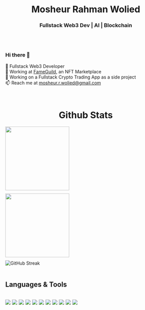 <style>
	.score-and-lang {
		display: grid;
		gap: 10px;
	}
</style>

<h1 align="center">Mosheur Rahman Wolied</h1>
<h3 align="center">Fullstack Web3 Dev | AI | Blockchain</h3>
<br />
<br />

### Hi there 👋 <br />
🌱 Fullstack Web3 Developer <br />
💼 Working at <a href="https://www.fameguild.com">FameGuild</a>, an NFT Marketplace <br />
🔭 Working on a Fullstack Crypto Trading App as a side project<br />
📫 Reach me at mosheur.r.wolied@gmail.com <br />

<br />

<h1 align="center">Github Stats</h1>

<div class="score-and-lang">
<img height="200" align="center" src="https://github-readme-stats.vercel.app/api?username=rahmanwolied&theme=dark" />
<img height="200" align="center" src="https://github-readme-stats.vercel.app/api/top-langs?username=rahmanwolied&layout=compact&langs_count=8&theme=dark" />
<img src="https://github-readme-streak-stats.herokuapp.com/?user=rahmanwolied&theme=dark" alt="GitHub Streak" />
</div>

<div align="center" class="streak"></div>

<br />

<h2>Languages & Tools</h2>

<br />
<div align="center" style="display: flex; gap: 5px">
	<img src="https://img.shields.io/badge/-Python-121212?style=for-the-badge&logo=python&logoColor=FFFFFF" />
	<img src="https://img.shields.io/badge/-C%20&%20C++-121212?style=for-the-badge&logo=c%2B%2B&logoColor=ffffff" />
	<img src="https://img.shields.io/badge/HTML5-121212?style=for-the-badge&logo=html5&logoColor=white" />
	<img src="https://img.shields.io/badge/CSS3-121212?style=for-the-badge&logo=css3&logoColor=white" />
	<img src="https://img.shields.io/badge/Javascript-121212.svg?&style=for-the-badge&logo=javascript&logoColor=white" />
	<img src="https://img.shields.io/badge/React-121212?style=for-the-badge&logo=react&logoColor=61DAFB" />
	<img src="https://img.shields.io/badge/React_Router-121212?style=for-the-badge&logo=react-router&logoColor=white" />
	<img src="https://img.shields.io/badge/Tailwind_CSS-121212?style=for-the-badge&logo=tailwind-css&logoColor=white" />
	<img src="https://img.shields.io/badge/Node.js-121212?style=for-the-badge&logo=node.js&logoColor=white" />
	<img src="https://img.shields.io/badge/-MongoDB-121212?style=for-the-badge&logo=mongodb&logoColor=FFFFFF" />
	<img src="https://img.shields.io/badge/-MySQL-121212?style=for-the-badge&logo=mysql&logoColor=FFFFFF" />
</div>
